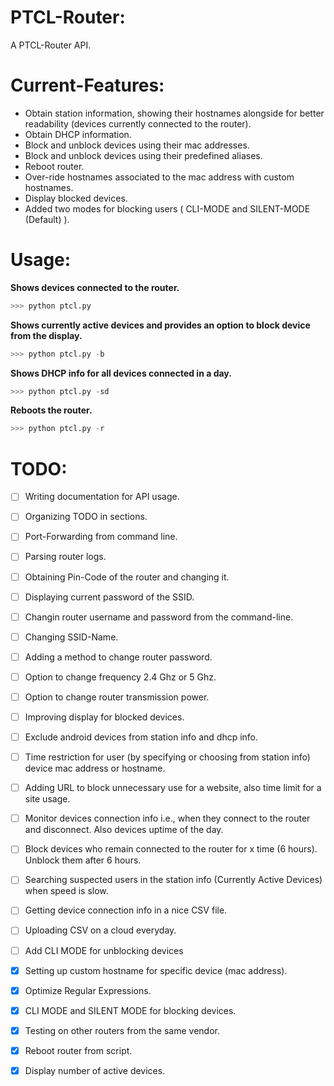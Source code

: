 # PTCL-Router:

A PTCL-Router API.

# Current-Features:

- Obtain station information, showing their hostnames alongside for better readability (devices currently connected to the router).
- Obtain DHCP information.
- Block and unblock devices using their mac addresses.
- Block and unblock devices using their predefined aliases. 
- Reboot router.
- Over-ride hostnames associated to the mac address with custom hostnames.
- Display blocked devices.
- Added two modes for blocking users ( CLI-MODE and SILENT-MODE (Default) ).

# Usage:

**Shows devices connected to the router.**

```python
>>> python ptcl.py
``` 

**Shows currently active devices and provides an option to block device from the display.**

```python 
>>> python ptcl.py -b
``` 

**Shows DHCP info for all devices connected in a day.**

```python
>>> python ptcl.py -sd
```

**Reboots the router.**

```python
>>> python ptcl.py -r
```

# TODO:

- [ ] Writing documentation for API usage.
- [ ] Organizing TODO in sections.
- [ ] Port-Forwarding from command line.
- [ ] Parsing router logs.
- [ ] Obtaining Pin-Code of the router and changing it.
- [ ] Displaying current password of the SSID.
- [ ] Changin router username and password from the command-line.
- [ ] Changing SSID-Name.
- [ ] Adding a method to change router password.
- [ ] Option to change frequency 2.4 Ghz or 5 Ghz. 
- [ ] Option to change router transmission power.
- [ ] Improving display for blocked devices.
- [ ] Exclude android devices from station info and dhcp info.
- [ ] Time restriction for user (by specifying or choosing from station info) device mac address or hostname.
- [ ] Adding URL to block unnecessary use for a website, also time limit for a site usage.
- [ ] Monitor devices connection info i.e., when they connect to the router and disconnect. Also devices uptime of the day.
- [ ] Block devices who remain connected to the router for x time (6 hours). Unblock them after 6 hours.
- [ ] Searching suspected users in the station info (Currently Active Devices) when speed is slow.
- [ ] Getting device connection info in a nice CSV file.
- [ ] Uploading CSV on a cloud everyday.
- [ ] Add CLI MODE for unblocking devices
- [X] Setting up custom hostname for specific device (mac address).
- [X] Optimize Regular Expressions.
- [X] CLI MODE and SILENT MODE for blocking devices.
- [X] Testing on other routers from the same vendor.
- [X] Reboot router from script.
- [X] Display number of active devices.




